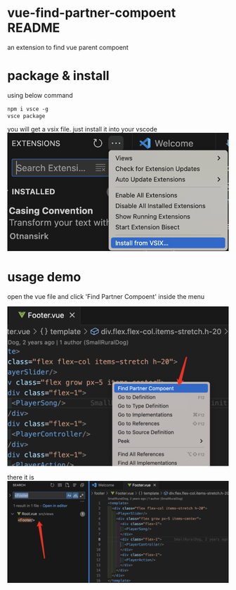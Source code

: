 # vue-find-partner-compoent README

an extension to find vue parent compoent


# package & install
using below command

```
npm i vsce -g
vsce package
```
you will get a vsix file. just install it into your vscode
![alt text](image.png)

# usage demo
open the vue file and click 'Find Partner Compoent' inside the menu

![alt text](image-1.png)

there it is
![alt text](image-2.png)